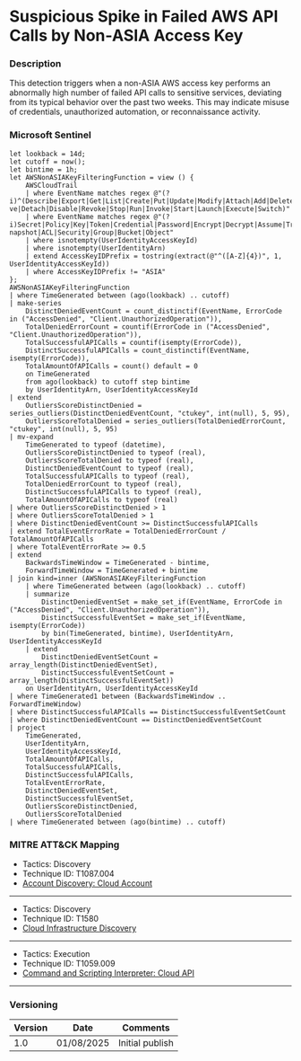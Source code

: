 # Suspicious Spike in Failed AWS API Calls by Non-ASIA Access Key

### Description

This detection triggers when a non-ASIA AWS access key performs an abnormally high number of failed API calls to sensitive services, deviating from its typical behavior over the past two weeks. This may indicate misuse of credentials, unauthorized automation, or reconnaissance activity.

### Microsoft Sentinel
```
let lookback = 14d;
let cutoff = now();
let bintime = 1h;
let AWSNonASIAKeyFilteringFunction = view () {
    AWSCloudTrail
    | where EventName matches regex @"(? i)^(Describe|Export|Get|List|Create|Put|Update|Modify|Attach|Add|Delete|Remo ve|Detach|Disable|Revoke|Stop|Run|Invoke|Start|Launch|Execute|Switch)"
    | where EventName matches regex @"(? i)Secret|Policy|Key|Token|Credential|Password|Encrypt|Decrypt|Assume|Trail|S napshot|ACL|Security|Group|Bucket|Object"
    | where isnotempty(UserIdentityAccessKeyId)
    | where isnotempty(UserIdentityArn)
    | extend AccessKeyIDPrefix = tostring(extract(@"^([A-Z]{4})", 1, UserIdentityAccessKeyId))
    | where AccessKeyIDPrefix != "ASIA"
};
AWSNonASIAKeyFilteringFunction
| where TimeGenerated between (ago(lookback) .. cutoff)
| make-series
    DistinctDeniedEventCount = count_distinctif(EventName, ErrorCode in ("AccessDenied", "Client.UnauthorizedOperation")),
    TotalDeniedErrorCount = countif(ErrorCode in ("AccessDenied", "Client.UnauthorizedOperation")),
    TotalSuccessfulAPICalls = countif(isempty(ErrorCode)),
    DistinctSuccessfulAPICalls = count_distinctif(EventName, isempty(ErrorCode)),
    TotalAmountOfAPICalls = count() default = 0
    on TimeGenerated
    from ago(lookback) to cutoff step bintime
    by UserIdentityArn, UserIdentityAccessKeyId
| extend
    OutliersScoreDistinctDenied = series_outliers(DistinctDeniedEventCount, "ctukey", int(null), 5, 95),
    OutliersScoreTotalDenied = series_outliers(TotalDeniedErrorCount, "ctukey", int(null), 5, 95)
| mv-expand
    TimeGenerated to typeof (datetime),
    OutliersScoreDistinctDenied to typeof (real),
    OutliersScoreTotalDenied to typeof (real),
    DistinctDeniedEventCount to typeof (real),
    TotalSuccessfulAPICalls to typeof (real),
    TotalDeniedErrorCount to typeof (real),
    DistinctSuccessfulAPICalls to typeof (real),
    TotalAmountOfAPICalls to typeof (real)
| where OutliersScoreDistinctDenied > 1
| where OutliersScoreTotalDenied > 1
| where DistinctDeniedEventCount >= DistinctSuccessfulAPICalls
| extend TotalEventErrorRate = TotalDeniedErrorCount / TotalAmountOfAPICalls
| where TotalEventErrorRate >= 0.5
| extend
    BackwardsTimeWindow = TimeGenerated - bintime,
    ForwardTimeWindow = TimeGenerated + bintime
| join kind=inner (AWSNonASIAKeyFilteringFunction
    | where TimeGenerated between (ago(lookback) .. cutoff)
    | summarize
        DistinctDeniedEventSet = make_set_if(EventName, ErrorCode in ("AccessDenied", "Client.UnauthorizedOperation")),
        DistinctSuccessfulEventSet = make_set_if(EventName, isempty(ErrorCode))
        by bin(TimeGenerated, bintime), UserIdentityArn, UserIdentityAccessKeyId
    | extend
        DistinctDeniedEventSetCount = array_length(DistinctDeniedEventSet),
        DistinctSuccessfulEventSetCount = array_length(DistinctSuccessfulEventSet))
    on UserIdentityArn, UserIdentityAccessKeyId
| where TimeGenerated1 between (BackwardsTimeWindow .. ForwardTimeWindow)
| where DistinctSuccessfulAPICalls == DistinctSuccessfulEventSetCount
| where DistinctDeniedEventCount == DistinctDeniedEventSetCount
| project
    TimeGenerated,
    UserIdentityArn,
    UserIdentityAccessKeyId,
    TotalAmountOfAPICalls,
    TotalSuccessfulAPICalls,
    DistinctSuccessfulAPICalls,
    TotalEventErrorRate,
    DistinctDeniedEventSet,
    DistinctSuccessfulEventSet,
    OutliersScoreDistinctDenied,
    OutliersScoreTotalDenied
| where TimeGenerated between (ago(bintime) .. cutoff)
```

### MITRE ATT&CK Mapping
- Tactics: Discovery
- Technique ID: T1087.004
- [Account Discovery: Cloud Account](https://attack.mitre.org/techniques/T1087/004/)

---

- Tactics: Discovery
- Technique ID: T1580
- [Cloud Infrastructure Discovery](https://attack.mitre.org/techniques/T1580/)

---

- Tactics: Execution
- Technique ID: T1059.009
- [Command and Scripting Interpreter: Cloud API](https://attack.mitre.org/techniques/T1059/009/)

---

### Versioning
| Version       | Date          | Comments                               |
| ------------- |---------------| ---------------------------------------|
| 1.0           | 01/08/2025    | Initial publish                        |
